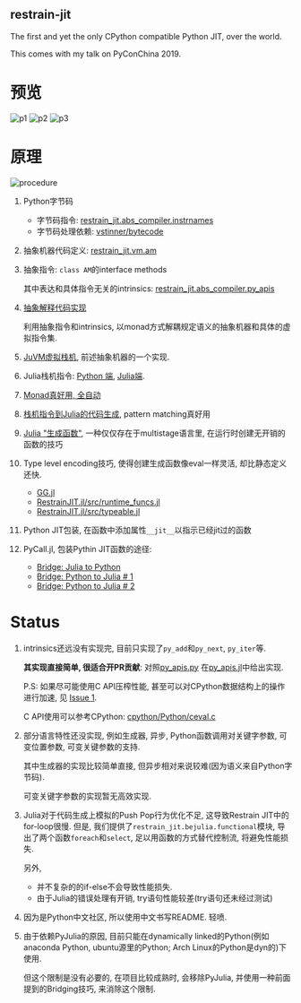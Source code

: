 ## restrain-jit

The first and yet the only CPython compatible Python JIT, over the world.

This comes with my talk on PyConChina 2019.

# 预览

![p1](https://raw.githubusercontent.com/thautwarm/restrain-jit/master/static/p1.png)
![p2](https://raw.githubusercontent.com/thautwarm/restrain-jit/master/static/p2.png)
![p3](https://raw.githubusercontent.com/thautwarm/restrain-jit/master/static/p3.png)

# 原理

![procedure](https://raw.githubusercontent.com/thautwarm/restrain-jit/master/static/procedure.png)

1. Python字节码

    - 字节码指令: [restrain_jit.abs_compiler.instrnames](https://github.com/thautwarm/restrain-jit/blob/master/restrain_jit/abs_compiler/instrnames.py)
    - 字节码处理依赖: [vstinner/bytecode](https://github.com/vstinner/bytecode)

2. 抽象机器代码定义: [restrain_jit.vm.am](https://github.com/thautwarm/restrain-jit/blob/master/restrain_jit/vm/am.py#L23)

3. 抽象指令: `class AM`的interface methods

   其中表达和具体指令无关的intrinsics: [restrain_jit.abs_compiler.py_apis](https://github.com/thautwarm/restrain-jit/blob/master/restrain_jit/abs_compiler/py_apis.py)

4. [抽象解释代码实现](https://github.com/thautwarm/restrain-jit/tree/master/restrain_jit/abs_compiler/from_bc.py)

   利用抽象指令和intrinsics, 以monad方式解耦规定语义的抽象机器和具体的虚拟指令集.

5. [JuVM虚拟栈机](https://github.com/thautwarm/restrain-jit/blob/master/restrain_jit/bejulia/julia_vm.py#37), 前述抽象机器的一个实现.

6. Julia栈机指令: [Python 端](https://github.com/thautwarm/restrain-jit/blob/master/restrain_jit/bejulia/instructions.py), [Julia端](https://github.com/thautwarm/RestrainJIT.jl/blob/master/src/instr_repr.jl).

7. [Monad真好用, 全自动](https://github.com/thautwarm/restrain-jit/blob/master/restrain_jit/vm/am.py#L267)

8. [栈机指令到Julia的代码生成](https://github.com/thautwarm/RestrainJIT.jl/blob/master/src/codegen.jl#L334), pattern matching真好用

9. [Julia "生成函数"](https://docs.juliacn.com/latest/manual/metaprogramming/#%E7%94%9F%E6%88%90%E5%87%BD%E6%95%B0-1), 一种仅仅存在于multistage语言里, 在运行时创建无开销的函数的技巧

10. Type level encoding技巧, 使得创建生成函数像eval一样灵活, 却比静态定义还快.

    - [GG.jl](https://github.com/thautwarm/GeneralizedGenerated.jl)
    - [RestrainJIT.jl/src/runtime_funcs.jl](https://github.com/thautwarm/RestrainJIT.jl/blob/master/src/runtime_funcs.jl)
    - [RestrainJIT.jl/src/typeable.jl](https://github.com/thautwarm/RestrainJIT.jl/blob/master/src/typeable.jl)

11. Python JIT包装, 在函数中添加属性`__jit__`以指示已经jit过的函数

12. PyCall.jl, 包装Pythin JIT函数的途径:

    - [Bridge: Julia to Python](https://github.com/thautwarm/RestrainJIT.jl/blob/master/src/codegen.jl#L303)
    - [Bridge: Python to Julia # 1](https://github.com/thautwarm/restrain-jit/blob/master/restrain_jit/bejulia/jl_protocol.py#L5)
    - [Bridge: Python to Julia # 2](https://github.com/thautwarm/restrain-jit/blob/master/restrain_jit/bejulia/jl_init.py#L32)


# Status

1. intrinsics还远没有实现完, 目前只实现了`py_add`和`py_next`, `py_iter`等.

   **其实现直接简单, 很适合开PR贡献**: 对照[py_apis.py](https://github.com/thautwarm/restrain-jit/blob/master/restrain_jit/abs_compiler/py_apis.py)
   在[py_apis.jl](https://github.com/thautwarm/RestrainJIT.jl/blob/master/src/py_apis.jl)中给出实现.

   P.S: 如果尽可能使用C API压榨性能, 甚至可以对CPython数据结构上的操作进行加速, 见 [Issue 1](https://github.com/thautwarm/restrain-jit/issues/1).

   C API使用可以参考CPython: [cpython/Python/ceval.c](https://github.com/python/cpython/blob/master/Python/ceval.c)


2. 部分语言特性还没实现, 例如生成器, 异步, Python函数调用对关键字参数, 可变位置参数, 可变关键参数的支持.

   其中生成器的实现比较简单直接, 但异步相对来说较难(因为语义来自Python字节码).

   可变关键字参数的实现暂无高效实现.

3. Julia对于代码生成上模拟的Push Pop行为优化不足, 这导致Restrain JIT中的for-loop很慢.
   但是, 我们提供了`restrain_jit.bejulia.functional`模块, 导出了两个函数`foreach`和`select`,
   足以用函数的方式替代控制流, 将避免性能损失.

   另外,
   - 并不复杂的的if-else不会导致性能损失.
   - 由于Julia的错误处理有开销, try语句性能较差(try语句还未经过测试)

4. 因为是Python中文社区, 所以使用中文书写README. 轻喷.

5. 由于依赖PyJulia的原因, 目前只能在dynamically linked的Python(例如anaconda Python, ubuntu源里的Python; Arch Linux的Python是dyn的)下使用.

   但这个限制是没有必要的, 在项目比较成熟时, 会移除PyJulia, 并使用一种前面提到的Bridging技巧, 来消除这个限制.